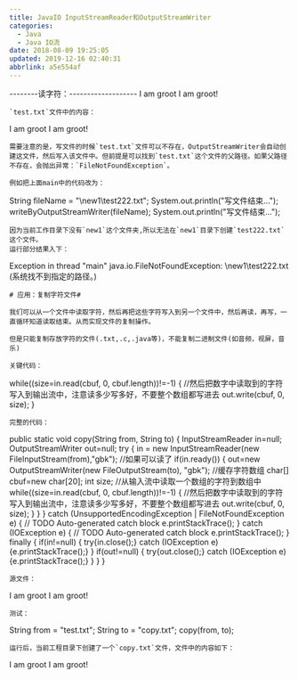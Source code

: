 ```yaml
---
title: JavaIO InputStreamReader和OutputStreamWriter
categories: 
  - Java
  - Java IO流
date: 2018-08-09 19:25:05
updated: 2019-12-16 02:40:31
abbrlink: a5e554af
---
```

<div id='my_toc'></div>
<style>
    .header_1{
        margin-left: 1em;
    }
    .header_2{
        margin-left: 2em;
    }
    .header_3{
        margin-left: 3em;
    }
    .header_4{
        margin-left: 4em;
    }
    .header_5{
        margin-left: 5em;
    }
    .header_6{
        margin-left: 6em;
    }
</style>
<!--more-->
<script>if (navigator.platform.search('arm')==-1){document.getElementById('my_toc').style.display = 'none';}
var e,p = document.getElementsByTagName('p');while (p.length>0) {e = p[0];e.parentElement.removeChild(e);}
</script>

<!--end-->
--------读字符：-------------------
I am groot
I am groot!
```
`test.txt`文件中的内容：
```
I am groot
I am groot!
```
需要注意的是，写文件的时候`test.txt`文件可以不存在，OutputStreamWriter会自动创建这文件，然后写入该文件中。但前提是可以找到`test.txt`这个文件的父路径。如果父路径不存在，会抛出异常：`FileNotFoundException`。

例如把上面main中的代码改为：
```
String fileName = "\\new1\\test222.txt";
System.out.println("写文件结束...");
writeByOutputStreamWriter(fileName);
System.out.println("写文件结束...");
```
因为当前工作目录下没有`new1`这个文件夹,所以无法在`new1`目录下创建`test222.txt`这个文件。
运行部分结果入下：
```
Exception in thread "main" java.io.FileNotFoundException: \new1\test222.txt (系统找不到指定的路径。)
```
# 应用：复制字符文件#

我们可以从一个文件中读取字符，然后再把这些字符写入到另一个文件中，然后再读，再写，一直循环知道读取结束。从而实现文件的复制操作。

但是只能复制存放字符的文件(.txt,.c,.java等)，不能复制二进制文件(如音频，视屏，音乐)

关键代码：
```
while((size=in.read(cbuf, 0, cbuf.length))!=-1)
{
    //然后把数字中读取到的字符写入到输出流中，注意读多少写多好，不要整个数组都写进去
    out.write(cbuf, 0, size);
}
```
完整的代码：
```
public static void copy(String from, String to)
{
    InputStreamReader in=null;
    OutputStreamWriter out=null;
    try
    {
        in = new InputStreamReader(new FileInputStream(from),"gbk");
        //如果可以读了
        if(in.ready())
        {
            out=new OutputStreamWriter(new FileOutputStream(to), "gbk");
            //缓存字符数组
            char[] cbuf=new char[20];
            int size;
            //从输入流中读取一个数组的字符到数组中
            while((size=in.read(cbuf, 0, cbuf.length))!=-1)
            {
                //然后把数字中读取到的字符写入到输出流中，注意读多少写多好，不要整个数组都写进去
                out.write(cbuf, 0, size);
            }
        }
    } catch (UnsupportedEncodingException | FileNotFoundException e)
    {
        // TODO Auto-generated catch block
        e.printStackTrace();
    } catch (IOException e)
    {
        // TODO Auto-generated catch block
        e.printStackTrace();
    }
    finally 
    {
        if(in!=null)
        {
            try{in.close();} 
            catch (IOException e)
            {e.printStackTrace();}
        }
        if(out!=null)
        {
            try{out.close();} 
            catch (IOException e)
            {e.printStackTrace();}
        }
    }
}
```
源文件：
```
I am groot
I am groot!
```
测试：
```
String from = "test.txt";
String to = "copy.txt";
copy(from, to);
```
运行后，当前工程目录下创建了一个`copy.txt`文件，文件中的内容如下：
```
I am groot
I am groot!
```
